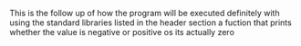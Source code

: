 This is the follow up of how the program will be executed definitely
with using the standard libraries listed in the header section
a fuction that prints whether the value is negative or positive os its actually zero
